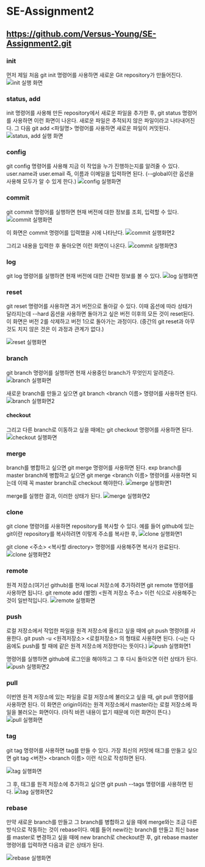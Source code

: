 # SE-Assignment2
## https://github.com/Versus-Young/SE-Assignment2.git

### init
먼저 제일 처음 git init 명령어를 사용하면 새로운 Git repository가 만들어진다. 
![init 실행 화면](https://github.com/Versus-Young/SE-Assignment2/blob/36c84ab2bf7a805f3fdf96a1a1f110e0059471bb/init%20%EC%8B%A4%ED%96%89%ED%99%94%EB%A9%B4.PNG)

### status, add
init 명령어를 사용해 만든 repository에서 새로운 파일을 추가한 후, git status 명령어를 사용하면 이런 화면이 나온다. 새로운 파일은 추적되지 않은 파일이라고 나타내어진다. 그 다음 git add <파일명> 명령어를 사용하면 새로운 파일이 커밋된다.
![status, add 실행 화면](https://github.com/Versus-Young/SE-Assignment2/blob/2ad2fea4984b05d97fb3c3bdb4a7171499ae52bc/status,%20add%20%EC%8B%A4%ED%96%89%ED%99%94%EB%A9%B4.PNG)

### config
git config 명령어를 사용해 지금 이 작업을 누가 진행하는지를 알려줄 수 있다. user.name과 user.email 즉, 이름과 이메일을 입력하면 된다.  (--global이란 옵션을 사용해 모두가 알 수 있게 한다.)
![config 실행화면](https://github.com/Versus-Young/SE-Assignment2/blob/2cb8078f225b945eb917a5d6ab339e255c0eb0d4/config%20%EC%8B%A4%ED%96%89%ED%99%94%EB%A9%B4.PNG)

### commit
git commit 명령어를 실행하면 현재 버전에 대한 정보를 조회, 입력할 수 있다.
![commit 실행화면](https://github.com/Versus-Young/SE-Assignment2/blob/efbabd9930f7014d583c21bb59336d85b2391906/commit%20%EC%8B%A4%ED%96%89%ED%99%94%EB%A9%B41.PNG)

이 화면은 commit 명령어를 입력했을 시에 나타난다.
![commit 실행화면2](https://github.com/Versus-Young/SE-Assignment2/blob/efbabd9930f7014d583c21bb59336d85b2391906/commit%20%EC%8B%A4%ED%96%89%ED%99%94%EB%A9%B42.PNG)

그리고 내용을 입력한 후 돌아오면 이런 화면이 나온다.
![commit 실행화면3](https://github.com/Versus-Young/SE-Assignment2/blob/86dc16f93b96c7216ec99bca545cc67d4e0f873e/commit%20%EC%8B%A4%ED%96%89%ED%99%94%EB%A9%B43.PNG)

### log
git log 명령어를 실행하면 현재 버전에 대한 간략한 정보를 볼 수 있다.
![log 실행화면](https://user-images.githubusercontent.com/81523488/117293251-1e3f3980-aeac-11eb-810a-27974f0ab29c.png)

### reset
git reset 명령어를 사용하면 과거 버전으로 돌아갈 수 있다. 이때 옵션에 따라 상태가 달라지는데 --hard 옵션을 사용하면 돌아가고 싶은 버전 이후의 모든 것이 reset된다. 이 화면은 버전 2를 삭제하고 버전 1으로 돌아가는 과정이다. (중간의 git reset과 아무것도 치지 않은 것은 이 과정과 관계가 없다.)

![reset 실행화면](https://github.com/Versus-Young/SE-Assignment2/blob/f93fbe6fed6ea249b9968f423f8e7efbf88024f5/reset%20%EC%8B%A4%ED%96%89%ED%99%94%EB%A9%B4.PNG)

### branch
git branch 명령어를 실행하면 현재 사용중인 branch가 무엇인지 알려준다.
![branch 실행화면](https://github.com/Versus-Young/SE-Assignment2/blob/b029eb137da06f32bd1245d704c44fc4332fb908/branch%20%EC%8B%A4%ED%96%89%ED%99%94%EB%A9%B4.PNG)

새로운 branch를 만들고 싶으면 git branch <branch 이름> 명령어를 사용하면 된다.
![branch 실행화면2](https://github.com/Versus-Young/SE-Assignment2/blob/77aa0496d4c9c8cc02c08f4404185dd2c4905ca3/branch%20%EC%8B%A4%ED%96%89%ED%99%94%EB%A9%B42.PNG)

#### checkout
그리고 다른 branch로 이동하고 싶을 때에는 git checkout 명령어를 사용하면 된다.
![checkout 실행화면](https://github.com/Versus-Young/SE-Assignment2/blob/b75e238b2cdef98f9d33c851915efc31247af37b/checkout%20%EC%8B%A4%ED%96%89%ED%99%94%EB%A9%B4.PNG)

### merge
branch를 병합하고 싶으면 git merge 명령어를 사용하면 된다. exp branch를 master branch에 병합하고 싶으면 git merge <branch 이름> 명령어를 사용하면 되는데 이때 꼭 master branch로 checkout 해야한다.
![merge 실행화면1](https://github.com/Versus-Young/SE-Assignment2/blob/feecd4fa98bf7b47db975aeae5417ea82daf949a/merge%20%EC%8B%A4%ED%96%89%ED%99%94%EB%A9%B41.PNG)

merge를 실행한 결과, 이러한 상태가 된다.
![merge 실행화면2](https://github.com/Versus-Young/SE-Assignment2/blob/38f3f9f6e343fe624907bb5b1b15af94d30f96c9/merge%20%EC%8B%A4%ED%96%89%ED%99%94%EB%A9%B42.PNG)

### clone
git clone 명령어를 사용하면 repository를 복사할 수 있다.
예를 들어 github에 있는 git이란 repository를 복사하려면 이렇게 주소를 복사한 후,
![clone 실행화면1](https://github.com/Versus-Young/SE-Assignment2/blob/541af5c2ec4055a5d1ab7244888d680184804499/clone%20%EC%8B%A4%ED%96%89%ED%99%94%EB%A9%B4.PNG)

git clone <주소> <복사할 directory> 명령어를 사용해주면 복사가 완료된다.
![clone 실행화면2](https://github.com/Versus-Young/SE-Assignment2/blob/541af5c2ec4055a5d1ab7244888d680184804499/clone%20%EC%8B%A4%ED%96%89%ED%99%94%EB%A9%B42.PNG)

### remote
원격 저장소(여기선 github)를 현재 local 저장소에 추가하려면 git remote 명령어를 사용하면 됩니다.
git remote add (별명) <원격 저장소 주소> 이런 식으로 사용해주는 것이 일반적입니다.
![remote 실행화면](https://github.com/Versus-Young/SE-Assignment2/blob/03acedf1b23a59989460eec46e042402fc27054c/remote%20%EC%8B%A4%ED%96%89%ED%99%94%EB%A9%B4.PNG)

### push
로컬 저장소에서 작업한 파일을 원격 저장소에 올리고 싶을 때에 git push 명령어를 사용한다.
git push -u <원격저장소> <로컬저장소> 의 형태로 사용하면 된다. (-u는 다음에도 push를 할 때에 같은 원격 저장소에 저장한다는 뜻이다.)
![push 실행화면1](https://github.com/Versus-Young/SE-Assignment2/blob/5d32921ea3d269decc2367719c54b55b88df12bd/push%20%EC%8B%A4%ED%96%89%ED%99%94%EB%A9%B41.PNG)

명령어를 실행하면 github에 로그인을 해야하고 그 후 다시 돌아오면 이런 상태가 된다.
![push 실행화면2](https://github.com/Versus-Young/SE-Assignment2/blob/5d32921ea3d269decc2367719c54b55b88df12bd/push%20%EC%8B%A4%ED%96%89%ED%99%94%EB%A9%B42.PNG)

### pull
이번엔 원격 저장소에 있는 파일을 로컬 저장소에 불러오고 싶을 때, git pull 명령어를 사용하면 된다.
이 화면은 origin이라는 원격 저장소에서 master라는 로컬 저장소에 파일을 불러오는 화면이다. (아직 바뀐 내용이 없기 때문에 이런 화면이 뜬다.)
![pull 실행화면](https://github.com/Versus-Young/SE-Assignment2/blob/977232138db69e4885ac35ac38c1d0da2f1e40d2/pull%20%EC%8B%A4%ED%96%89%ED%99%94%EB%A9%B4.PNG)

### tag
git tag 명령어를 사용하면 tag를 만들 수 있다. 가장 최신의 커밋에 태그를 만들고 싶으면 git tag <버전> <branch 이름> 이런 식으로 작성하면 된다.

![tag 실행화면](https://github.com/Versus-Young/SE-Assignment2/blob/2262f5a3e61da61ee01514f0c3d6a2957ce0f2fc/tag%20%EC%8B%A4%ED%96%89%ED%99%94%EB%A9%B4.PNG)

그 후, 태그를 원격 저장소에 추가하고 싶으면 git push --tags 명령어를 사용하면 된다.
![tag 실행화면2](https://github.com/Versus-Young/SE-Assignment2/blob/902a90ab42f396f4e8d9ddc419615ad86572b071/tag%20%EC%8B%A4%ED%96%89%ED%99%94%EB%A9%B42.PNG)

### rebase
만약 새로운 branch를 만들고 그 branch를 병합하고 싶을 때에 merge와는 조금 다른 방식으로 작동하는 것이 rebase이다.
예를 들어 new라는 branch를 만들고 최신 base를 master로 변경하고 싶을 때에 new branch로 checkout한 후, git rebase master 명령어를 입력하면 다음과 같은 상태가 된다.

![rebase 실행화면](https://github.com/Versus-Young/SE-Assignment2/blob/b91013429b945f842cecfb833e96cea24027f5cd/rebase%20%EC%8B%A4%ED%96%89%ED%99%94%EB%A9%B4.PNG)
